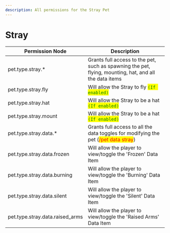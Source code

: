 ```yaml
---
description: All permissions for the Stray Pet
---
```



# Stray
| Permission Node | Description |
| - | - |
| pet.type.stray.* | Grants full access to the pet, such as spawning the pet, flying, mounting, hat, and all the data items |
| pet.type.stray.fly | Will allow the Stray to fly <mark style="color:green;">`(If enabled)`</mark> |
| pet.type.stray.hat | Will allow the Stray to be a hat <mark style="color:green;">`(If enabled)`</mark> |
| pet.type.stray.mount | Will allow the Stray to be a hat <mark style="color:green;">`(If enabled)`</mark> |
| pet.type.stray.data.* | Grants full access to all the data toggles for modifying the pet (<mark style="color:red;">/pet data stray</mark>) |
| pet.type.stray.data.frozen | Will allow the player to view/toggle the 'Frozen' Data Item |
| pet.type.stray.data.burning | Will allow the player to view/toggle the 'Burning' Data Item |
| pet.type.stray.data.silent | Will allow the player to view/toggle the 'Silent' Data Item |
| pet.type.stray.data.raised_arms | Will allow the player to view/toggle the 'Raised Arms' Data Item |

